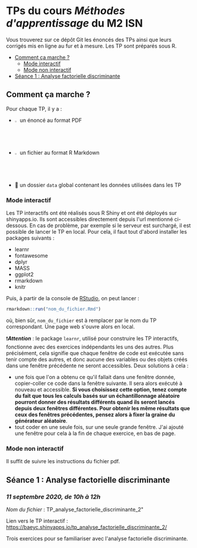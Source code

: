 # TPs du cours *Méthodes d'apprentissage* du M2 ISN

Vous trouverez sur ce dépôt Git les énoncés des TPs ainsi que leurs corrigés mis en ligne au fur et à mesure. Les TP sont préparés sous R.

  * [Comment ça marche ?](#how-to)
    + [Mode interactif](#mode-interactif)
    + [Mode non interactif](#mode-non-interactif)
  * [Séance 1 : Analyse factorielle discriminante](#tp-afd)


<a name="how-to"></a>
## Comment ça marche ?
Pour chaque TP, il y a :
 - <img src="https://upload.wikimedia.org/wikipedia/commons/8/87/PDF_file_icon.svg" width=2%>  un énoncé au format PDF
 - <img src="https://upload.wikimedia.org/wikipedia/commons/4/48/Markdown-mark.svg" width=2%>  un fichier au format R Markdown
 - :open_file_folder: un dossier `data` global contenant les données utilisées dans les TP
 
 <a name="mode-interactif"></a>
### Mode interactif

Les TP interactifs ont été réalisés sous R Shiny et ont été déployés sur shinyapps.io. Ils sont accessibles directement depuis l'url mentionné ci-dessous. En cas de problème, par exemple si le serveur est surchargé, il est possible de lancer le TP en local.
Pour cela, il faut tout d'abord installer les packages suivants :
 - learnr
 - fontawesome
 - dplyr
 - MASS
 - ggplot2
 - rmarkdown
 - knitr
 
Puis, à partir de la console de [RStudio](https://rstudio.com/), on peut lancer :
```r
rmarkdown::run("nom_du_fichier.Rmd")
```
où, bien sûr, `nom_du_fichier` est à remplacer par le nom du TP correspondant. Une page web s'ouvre alors en local.

:heavy_exclamation_mark:***Attention*** : le package `learnr`, utilisé pour construire les TP interactifs, fonctionne avec des exercices indépendants les uns des autres. Plus précisément, cela signifie que chaque fenêtre de code est exécutée sans tenir compte des autres, et donc aucune des variables ou des objets créés dans une fenêtre précédente ne seront accessibles. Deux solutions à cela : 
 - une fois que l'on a obtenu ce qu'il fallait dans une fenêtre donnée, copier-coller ce code dans la fenêtre suivante. Il sera alors exécuté à nouveau et accessible. **Si vous choisissez cette option, tenez compte du fait que tous les calculs basés sur un échantillonnage aléatoire pourront donner des résultats différents quand ils seront lancés depuis deux fenêtres différentes. Pour obtenir les même résultats que ceux des fenêtres précédentes, pensez alors à fixer la graine du générateur aléatoire**.
 - tout coder en une seule fois, sur une seule grande fenêtre. J'ai ajouté une fenêtre pour cela à la fin de chaque exercice, en bas de page.

 <a name="mode-non-interactif"></a>
### Mode non interactif
Il suffit de suivre les instructions du fichier pdf.


 <a name="tp-afd"></a>
## Séance 1 : Analyse factorielle discriminante
### *11 septembre 2020, de 10h à 12h*

*Nom du fichier* : TP_analyse_factorielle_discriminante_2"

Lien vers le TP interactif : https://baeyc.shinyapps.io/tp_analyse_factorielle_discriminante_2/

Trois exercices pour se familiariser avec l'analyse factorielle discriminante.
